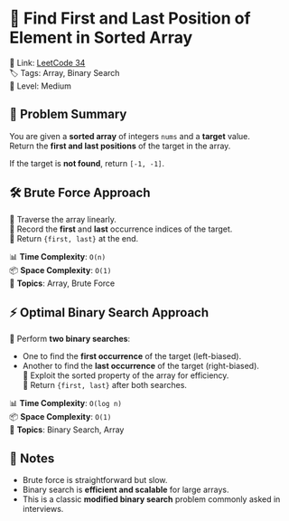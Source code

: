 # 🎯 Find First and Last Position of Element in Sorted Array  

🔗 Link: [LeetCode 34](https://leetcode.com/problems/find-first-and-last-position-of-element-in-sorted-array/)  
🏷️ Tags: Array, Binary Search  
🧱 Level: Medium  

## 🧠 Problem Summary  

You are given a **sorted array** of integers `nums` and a **target** value.  
Return the **first and last positions** of the target in the array.  

If the target is **not found**, return `[-1, -1]`.  

## 🛠️ Brute Force Approach  

🔹 Traverse the array linearly.  
🔹 Record the **first** and **last** occurrence indices of the target.  
🔹 Return `{first, last}` at the end.  

📊 **Time Complexity**: `O(n)`  
📦 **Space Complexity**: `O(1)`  
🧠 **Topics**: Array, Brute Force  

## ⚡ Optimal Binary Search Approach  

🔹 Perform **two binary searches**:  
   - One to find the **first occurrence** of the target (left-biased).  
   - Another to find the **last occurrence** of the target (right-biased).  
🔹 Exploit the sorted property of the array for efficiency.  
🔹 Return `{first, last}` after both searches.  

📊 **Time Complexity**: `O(log n)`  
📦 **Space Complexity**: `O(1)`  
🧠 **Topics**: Binary Search, Array  

## 📌 Notes  

- Brute force is straightforward but slow.  
- Binary search is **efficient and scalable** for large arrays.  
- This is a classic **modified binary search** problem commonly asked in interviews.  